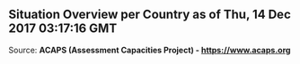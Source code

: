 ## Situation Overview per Country as of Thu, 14 Dec 2017 03:17:16 GMT

Source: **ACAPS (Assessment Capacities Project) - https://www.acaps.org**